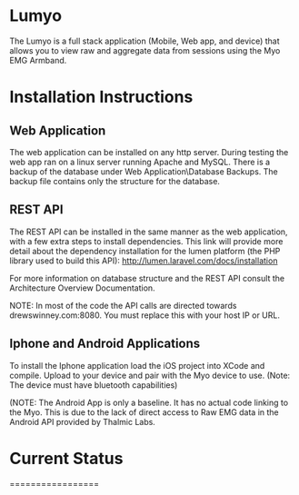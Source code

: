 # Lumyo

The Lumyo is a full stack application (Mobile, Web app, and device) that allows you to view raw and aggregate data from sessions using the Myo EMG Armband.

# Installation Instructions

## Web Application
  The web application can be installed on any http server. During testing the web app ran on a linux server running Apache and MySQL. There is a backup of the database under Web Application\Database Backups. The backup file contains only the structure for the database. 
  
## REST API
  The REST API can be installed in the same manner as the web application, with a few extra steps to install dependencies. This link will provide more detail about the dependency installation for the lumen platform (the PHP library used to build this API): http://lumen.laravel.com/docs/installation
  
For more information on database structure and the REST API consult the Architecture Overview Documentation.

NOTE: In most of the code the API calls are directed towards drewswinney.com:8080. You must replace this with your host IP or URL.

## Iphone and Android Applications 

  To install the Iphone application load the iOS project into XCode and compile. Upload to your device and pair with the Myo device to use. (Note: The device must have bluetooth capabilities)

(NOTE: The Android App is only a baseline. It has no actual code linking to the Myo. This is due to the lack of direct access to Raw EMG data in the Android API provided by Thalmic Labs.

# Current Status
=================
